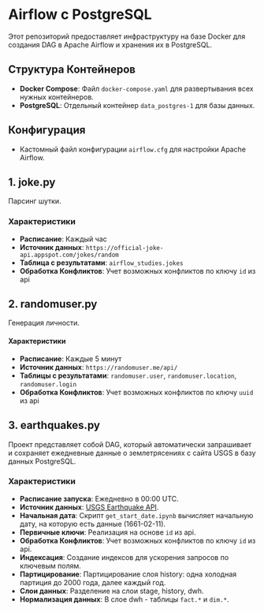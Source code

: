 # Airflow с PostgreSQL

Этот репозиторий предоставляет инфраструктуру на базе Docker для создания DAG в Apache Airflow и хранения их в PostgreSQL.

## Структура Контейнеров

- **Docker Compose**: Файл `docker-compose.yaml` для развертывания всех нужных контейнеров.
- **PostgreSQL**: Отдельный контейнер `data_postgres-1` для базы данных.

## Конфигурация

- Кастомный файл конфигурации `airflow.cfg` для настройки Apache Airflow.

## 1. joke.py

Парсинг шутки.

### Характеристики

- **Расписание**: Каждый час
- **Источник данных**: `https://official-joke-api.appspot.com/jokes/random`
- **Таблица с результатами**: `airflow_studies.jokes`
- **Обработка Конфликтов**: Учет возможных конфликтов по ключу `id` из api

## 2. randomuser.py

Генерация личности.

#### Характеристики
- **Расписание**: Каждые 5 минут
- **Источник данных**: `https://randomuser.me/api/`
- **Таблицы с результатами**: `randomuser.user`, `randomuser.location`, `randomuser.login`
- **Обработка Конфликтов**: Учет возможных конфликтов по ключу `uuid` из api

## 3. earthquakes.py
Проект представляет собой DAG, который автоматически запрашивает и сохраняет ежедневные данные о землетрясениях с сайта USGS в базу данных PostgreSQL.

### Характеристики
- **Расписание запуска**: Ежедневно в 00:00 UTC.
- **Источник данных**: [USGS Earthquake API](https://earthquake.usgs.gov/fdsnws/event/1/).
- **Начальная дата**: Скрипт `get_start_date.ipynb` вычисляет начальную дату, на которую есть данные (1661-02-11).
- **Первичные ключи**: Реализация на основе `id` из api.
- **Обработка Конфликтов**: Учет возможных конфликтов по ключу `id` из api.
- **Индексация**: Создание индексов для ускорения запросов по ключевым полям.
- **Партицирование**: Партицирование слоя history: одна холодная партиция до 2000 года, далее каждый год.
- **Слои данных**: Разделение на слои stage, history, dwh.
- **Нормализация данных**: В слое dwh - таблицы `fact.*` и `dim.*`.
